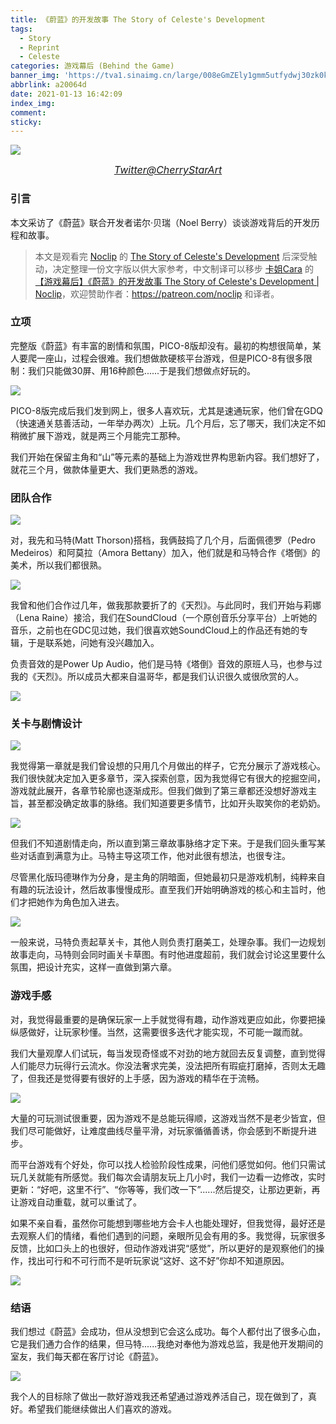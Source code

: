 ```yaml
---
title: 《蔚蓝》的开发故事 The Story of Celeste's Development
tags:
  - Story
  - Reprint
  - Celeste
categories: 游戏幕后 (Behind the Game)
banner_img: 'https://tva1.sinaimg.cn/large/008eGmZEly1gmm5utfydwj30zk0k00w9.jpg'
abbrlink: a20064d
date: 2021-01-13 16:42:09
index_img:
comment:
sticky:
---
```




![](https://tva1.sinaimg.cn/large/008eGmZEly1gn4nel48tcj31hr0u0121.jpg)

<div align=center>
  <font size="3">
    <i>
      <a href="https://twitter.com/CherryStarArt">Twitter@CherryStarArt</a>
    </i>
  </font>
</div>

### 引言

本文采访了《蔚蓝》联合开发者诺尔·贝瑞（Noel Berry）谈谈游戏背后的开发历程和故事。

<!--more-->



> 本文是观看完 [Noclip](https://www.youtube.com/channel/UC0fDG3byEcMtbOqPMymDNbw) 的 [The Story of Celeste's Development](https://www.youtube.com/watch?v=c3mbELVqAmo&feature=youtu.be) 后深受触动，决定整理一份文字版以供大家参考，中文制译可以移步 [卡姐Cara](https://space.bilibili.com/180052141) 的 [【游戏幕后】《蔚蓝》的开发故事 The Story of Celeste's Development | Noclip](https://www.bilibili.com/video/BV1fJ41137HE)，欢迎赞助作者：https://patreon.com/noclip 和译者。



### 立项

完整版《蔚蓝》有丰富的剧情和氛围，PICO-8版却没有。最初的构想很简单，某人要爬一座山，过程会很难。我们想做款硬核平台游戏，但是PICO-8有很多限制：我们只能做30屏、用16种颜色......于是我们想做点好玩的。

![](https://tva1.sinaimg.cn/large/008eGmZEly1gmm6b40229j311y0lcwlm.jpg)



PICO-8版完成后我们发到网上，很多人喜欢玩，尤其是速通玩家，他们曾在GDQ（快速通关慈善活动，一年举办两次）上玩。几个月后，忘了哪天，我们决定不如稍微扩展下游戏，就是两三个月能完工那种。

我们开始在保留主角和“山”等元素的基础上为游戏世界构思新内容。我们想好了，就花三个月，做款体量更大、我们更熟悉的游戏。



### 团队合作

![](https://tva1.sinaimg.cn/large/008eGmZEly1gmm6q1krf4j311y0lc79s.jpg)

对，我先和马特(Matt Thorson)搭档，我俩鼓捣了几个月，后面佩德罗（Pedro Medeiros）和阿莫拉（Amora Bettany）加入，他们就是和马特合作《塔倒》的美术，所以我们都很熟。

![](https://tva1.sinaimg.cn/large/008eGmZEly1gmm6uv1usqj311y0lcwzq.jpg)

我曾和他们合作过几年，做我那款要折了的《天烈》。与此同时，我们开始与莉娜（Lena Raine）接洽，我们在SoundCloud（一个原创音乐分享平台）上听她的音乐，之前也在GDC见过她，我们很喜欢她SoundCloud上的作品还有她的专辑，于是联系她，问她有没兴趣加入。

负责音效的是Power Up Audio，他们是马特《塔倒》音效的原班人马，也参与过我的《天烈》。所以成员大都来自温哥华，都是我们认识很久或很欣赏的人。

![](https://tva1.sinaimg.cn/large/008eGmZEly1gmm6v8v3g6j311y0lctsp.jpg)





### 关卡与剧情设计

![](https://tva1.sinaimg.cn/large/008eGmZEly1gmm70wmqdhj311y0lcb24.jpg)

我觉得第一章就是我们曾设想的只用几个月做出的样子，它充分展示了游戏核心。我们很快就决定加入更多章节，深入探索创意，因为我觉得它有很大的挖掘空间，游戏就此展开，各章节轮廓也逐渐成形。但我们做到了第三章都还没想好游戏主旨，甚至都没确定故事的脉络。我们知道要更多情节，比如开头取笑你的老奶奶。

![](https://tva1.sinaimg.cn/large/008eGmZEly1gmm76jarv9j311y0lctpe.jpg)

但我们不知道剧情走向，所以直到第三章故事脉络才定下来。于是我们回头重写某些对话直到满意为止。马特主导这项工作，他对此很有想法，也很专注。

尽管黑化版玛德琳作为分身，是主角的阴暗面，但她最初只是游戏机制，纯粹来自有趣的玩法设计，然后故事慢慢成形。直至我们开始明确游戏的核心和主旨时，他们才把她作为角色加入进去。

![](https://tva1.sinaimg.cn/large/008eGmZEly1gmm7bkxeq8j311y0lc1ex.jpg)



一般来说，马特负责起草关卡，其他人则负责打磨美工，处理杂事。我们一边规划故事走向，马特则会同时画关卡草图。有时他进度超前，我们就会讨论这里要什么氛围，把设计充实，这样一直做到第六章。



### 游戏手感

对，我觉得最重要的是确保玩家一上手就觉得有趣，动作游戏更应如此，你要把操纵感做好，让玩家秒懂。当然，这需要很多迭代才能实现，不可能一蹴而就。

我们大量观摩人们试玩，每当发现奇怪或不对劲的地方就回去反复调整，直到觉得人们能尽力玩得行云流水。你没法奢求完美，没法把所有瑕疵打磨掉，否则太无趣了，但我还是觉得要有很好的上手感，因为游戏的精华在于流畅。

![](https://tva1.sinaimg.cn/large/008eGmZEly1gmm83nyuu3j311y0lce4v.jpg)

大量的可玩测试很重要，因为游戏不是总能玩得顺，这游戏当然不是老少皆宜，但我们尽可能做好，让难度曲线尽量平滑，对玩家循循善诱，你会感到不断提升进步。

而平台游戏有个好处，你可以找人检验阶段性成果，问他们感觉如何。他们只需试玩几关就能有所感觉。我们每次会请朋友玩上几小时，我们一边看一边修改，实时更新：“好吧，这里不行”、“你等等，我们改一下”......然后提交，让那边更新，再让游戏自动重载，就可以重试了。

如果不亲自看，虽然你可能想到哪些地方会卡人也能处理好，但我觉得，最好还是去观察人们的情绪，看他们遇到的问题，亲眼所见会有用的多。我觉得，玩家很多反馈，比如口头上的也很好，但动作游戏讲究“感觉”，所以更好的是观察他们的操作，找出可行和不可行而不是听玩家说“这好、这不好”你却不知道原因。

![](https://tva1.sinaimg.cn/large/008eGmZEly1gmm84llu9cj311y0lcqjj.jpg)



### 结语

我们想过《蔚蓝》会成功，但从没想到它会这么成功。每个人都付出了很多心血，它是我们通力合作的结果，但马特......我绝对奉他为游戏总监，我是他开发期间的室友，我们每天都在客厅讨论《蔚蓝》。

![](https://tva1.sinaimg.cn/large/008eGmZEly1gmm85mpkkmj311y0lc1kx.jpg)

我个人的目标除了做出一款好游戏我还希望通过游戏养活自己，现在做到了，真好。希望我们能继续做出人们喜欢的游戏。

